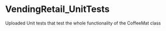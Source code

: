 # VendingRetail_UnitTests

Uploaded Unit tests that test the whole functionality of the CoffeeMat class
